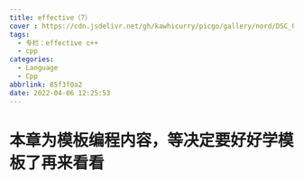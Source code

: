 ```yaml
---
title: effective（7）
cover : https://cdn.jsdelivr.net/gh/kawhicurry/picgo/gallery/nord/DSC_0004.JPG
tags:
  - 专栏：effective c++
  - cpp
categories:
  - Language
  - Cpp
abbrlink: 85f3f0a2
date: 2022-04-06 12:25:53
---
```


# 本章为模板编程内容，等决定要好好学模板了再来看看